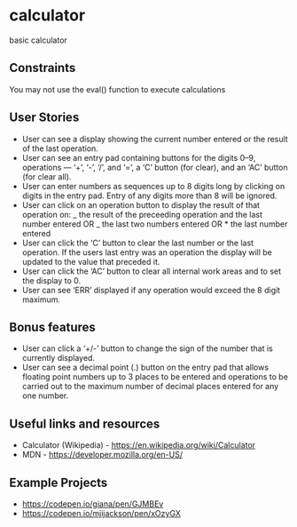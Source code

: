 # calculator
basic calculator


## Constraints
You may not use the eval() function to execute calculations

## User Stories
* User can see a display showing the current number entered or the result of the last operation.
* User can see an entry pad containing buttons for the digits 0–9, operations — ‘+’, ‘-’, ‘/’, and ‘=’, a ‘C’ button (for clear), and an ‘AC’ button (for clear all).
* User can enter numbers as sequences up to 8 digits long by clicking on digits in the entry pad. Entry of any digits more than 8 will be ignored.
* User can click on an operation button to display the result of that operation on: _ the result of the preceeding operation and the last number entered OR _ the last two numbers entered OR * the last number entered
* User can click the ‘C’ button to clear the last number or the last operation. If the users last entry was an operation the display will be updated to the value that preceded it.
* User can click the ‘AC’ button to clear all internal work areas and to set the display to 0.
* User can see ‘ERR’ displayed if any operation would exceed the 8 digit maximum.

## Bonus features
* User can click a ‘+/-’ button to change the sign of the number that is currently displayed.
* User can see a decimal point (.) button on the entry pad that allows floating point numbers up to 3 places to be entered and operations to be carried out to the maximum number of decimal places entered for any one number.

## Useful links and resources
* Calculator (Wikipedia) - https://en.wikipedia.org/wiki/Calculator
* MDN - https://developer.mozilla.org/en-US/

## Example Projects
* https://codepen.io/giana/pen/GJMBEv
* https://codepen.io/mjijackson/pen/xOzyGX
